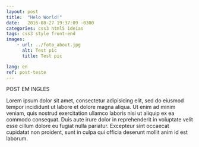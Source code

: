 ```yaml
---
layout: post
title:  "Helo World!"
date:   2016-08-27 19:37:09 -0300
categories: css3 html5 ideias
tags: css3 style front-end
images: 
    - url: ../foto_about.jpg
      alt: Test pic
      title: Test pic

lang: en
ref: post-teste
---
```


POST EM INGLES

Lorem ipsum dolor sit amet, consectetur adipisicing elit, sed do eiusmod
tempor incididunt ut labore et dolore magna aliqua. Ut enim ad minim veniam,
quis nostrud exercitation ullamco laboris nisi ut aliquip ex ea commodo
consequat. Duis aute irure dolor in reprehenderit in voluptate velit esse
cillum dolore eu fugiat nulla pariatur. Excepteur sint occaecat cupidatat non
proident, sunt in culpa qui officia deserunt mollit anim id est laborum.